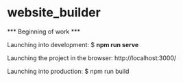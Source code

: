# website_builder

*** Beginning of work ***

Launching into development:
$ <b>npm run serve</b>

Launching the project in the browser:
http://localhost:3000/

Launching into production:
$ npm run build
